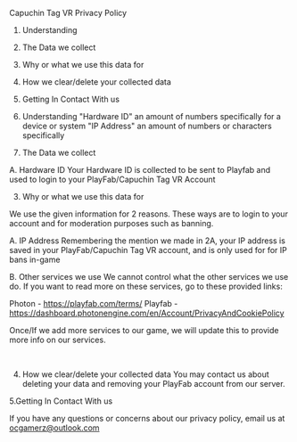 Capuchin Tag VR Privacy Policy

1. Understanding
2. The Data we collect
3. Why or what we use this data for

4. How we clear/delete your collected data
5. Getting In Contact With us



1. Understanding
"Hardware ID" an amount of numbers specifically for a device or system
"IP Address" an amount of numbers or characters specifically

2. The Data we collect

A. Hardware ID
Your Hardware ID is collected to be sent to Playfab and used to login to your PlayFab/Capuchin Tag VR Account


3. Why or what we use this data for

We use the given information for 2 reasons. These ways are to login to your account and for moderation purposes such as banning.

A. IP Address
Remembering the mention we made in 2A, your IP address is saved in your PlayFab/Capuchin Tag VR account, and is only used for for IP bans in-game

B. Other services we use
We cannot control what the other services we use do. If you want to read more on these services, go to these provided links:
 
 Photon - https://playfab.com/terms/
 Playfab - https://dashboard.photonengine.com/en/Account/PrivacyAndCookiePolicy

 Once/If we add more services to our game, we will update this to provide more info on our services.

​

4. How we clear/delete your collected data You may contact us about deleting your data and removing your PlayFab account from our server.


5.Getting In Contact With us

 If you have any questions or concerns about our privacy policy, email us at ocgamerz@outlook.com
